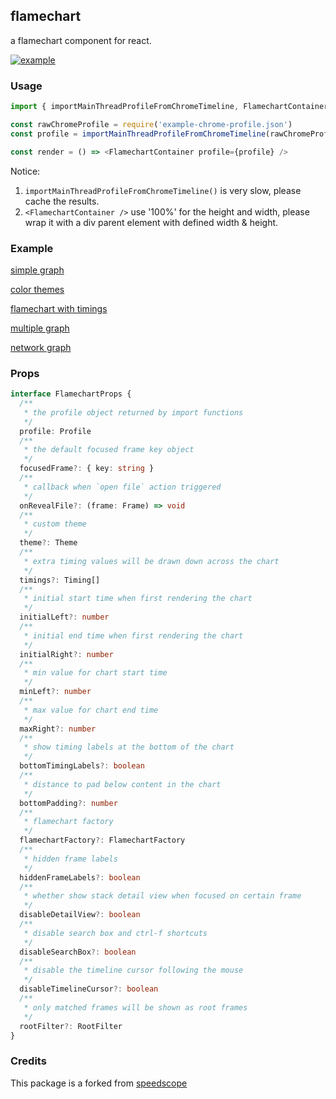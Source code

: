 ## flamechart

a flamechart component for react.

[![example](https://user-images.githubusercontent.com/13579374/194684518-f5f73324-f622-475c-b75c-939d91830d1c.png)](https://codesandbox.io/s/flamechart-simple-example-xkg4uw?file=/src/App.js)

### Usage

```js
import { importMainThreadProfileFromChromeTimeline, FlamechartContainer } from '@perfsee/flamechart'

const rawChromeProfile = require('example-chrome-profile.json')
const profile = importMainThreadProfileFromChromeTimeline(rawChromeProfile)

const render = () => <FlamechartContainer profile={profile} />
```

Notice:

1. `importMainThreadProfileFromChromeTimeline()` is very slow, please cache the results.
2. `<FlamechartContainer />` use '100%' for the height and width, please wrap it with a div parent element with defined width & height.

### Example

[simple graph](https://codesandbox.io/s/flamechart-simple-example-xkg4uw)

[color themes](https://codesandbox.io/s/flamechart-theme-example-qpxhmt)

[flamechart with timings](https://codesandbox.io/s/flamechart-timing-example-lbmglt)

[multiple graph](https://codesandbox.io/s/flamechart-group-example-yswipr)

[network graph](https://codesandbox.io/s/flamechart-network-graph-example-tjlq9p)

### Props

```ts
interface FlamechartProps {
  /**
   * the profile object returned by import functions
   */
  profile: Profile
  /**
   * the default focused frame key object
   */
  focusedFrame?: { key: string }
  /**
   * callback when `open file` action triggered
   */
  onRevealFile?: (frame: Frame) => void
  /**
   * custom theme
   */
  theme?: Theme
  /**
   * extra timing values will be drawn down across the chart
   */
  timings?: Timing[]
  /**
   * initial start time when first rendering the chart
   */
  initialLeft?: number
  /**
   * initial end time when first rendering the chart
   */
  initialRight?: number
  /**
   * min value for chart start time
   */
  minLeft?: number
  /**
   * max value for chart end time
   */
  maxRight?: number
  /**
   * show timing labels at the bottom of the chart
   */
  bottomTimingLabels?: boolean
  /**
   * distance to pad below content in the chart
   */
  bottomPadding?: number
  /**
   * flamechart factory
   */
  flamechartFactory?: FlamechartFactory
  /**
   * hidden frame labels
   */
  hiddenFrameLabels?: boolean
  /**
   * whether show stack detail view when focused on certain frame
   */
  disableDetailView?: boolean
  /**
   * disable search box and ctrl-f shortcuts
   */
  disableSearchBox?: boolean
  /**
   * disable the timeline cursor following the mouse
   */
  disableTimelineCursor?: boolean
  /**
   * only matched frames will be shown as root frames
   */
  rootFilter?: RootFilter
}
```

### Credits

This package is a forked from [speedscope](https://github.com/jlfwong/speedscope)

